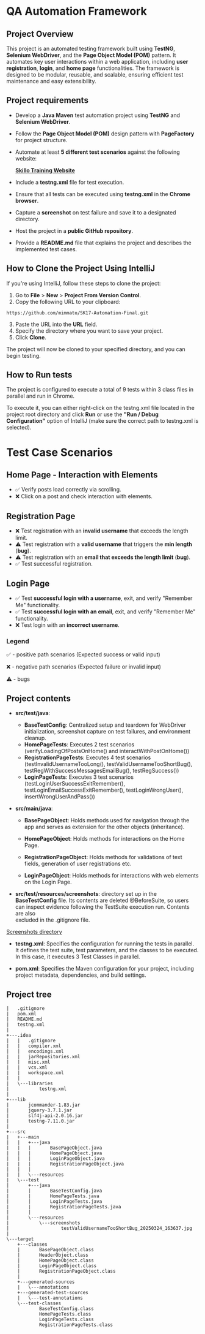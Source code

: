# QA Automation Framework

## Project Overview

This project is an automated testing framework built using **TestNG**, **Selenium WebDriver**, and the **Page Object Model (POM)** pattern. It automates key user interactions within a web application, including **user registration**, **login**, and **home page** functionalities. The framework is designed to be modular, reusable, and scalable, ensuring efficient test maintenance and easy extensibility.

## Project requirements 

- Develop a **Java Maven** test automation project using **TestNG** and **Selenium WebDriver**.
- Follow the **Page Object Model (POM)** design pattern with **PageFactory** for project structure.
- Automate at least **5 different test scenarios** against the following website:

  **[Skillo Training Website](http://training.skillo-bg.com:4300/posts/all)**

- Include a **testng.xml** file for test execution.
- Ensure that all tests can be executed using **testng.xml** in the **Chrome browser**.
- Capture a **screenshot** on test failure and save it to a designated directory.
- Host the project in a **public GitHub repository**.
- Provide a **README.md** file that explains the project and describes the implemented test cases.


## How to Clone the Project Using IntelliJ

If you're using IntelliJ, follow these steps to clone the project:

1. Go to **File** > **New** > **Project From Version Control**.
2. Copy the following URL to your clipboard:
```   
https://github.com/mimmato/SK17-Automation-Final.git
```
3. Paste the URL into the **URL** field.
4. Specify the directory where you want to save your project.
5. Click **Clone**.

The project will now be cloned to your specified directory, and you can begin testing.

## How to Run tests

The project is configured to execute a total of 9 tests within 3 class files in parallel and run in Chrome. 

To execute it, you can either right-click on the testng.xml file located in the project root directory and click **Run** or
use the **"Run / Debug Configuration"** option of IntelliJ (make sure the correct path to testng.xml is selected).

# Test Case Scenarios

## Home Page - Interaction with Elements
- ✅ Verify posts load correctly via scrolling.
- ❌ Click on a post and check interaction with elements.

## Registration Page
- ❌ Test registration with an **invalid username** that exceeds the length limit.
- ⚠️ Test registration with a **valid username** that triggers the **min length** (**bug**).
- ⚠️ Test registration with an **email that exceeds the length limit** (**bug**).
- ✅ Test successful registration.

## Login Page
- ✅ Test **successful login with a username**, exit, and verify "Remember Me" functionality.
- ✅ Test **successful login with an email**, exit, and verify "Remember Me" functionality.
- ❌ Test login with an **incorrect username**.

### Legend
✅ - positive path scenarios (Expected success or valid input)

❌ - negative path scenarios (Expected failure or invalid input)

⚠️ - bugs

## Project contents

- **src/test/java**:
    - **BaseTestConfig**: Centralized setup and teardown for WebDriver initialization, screenshot capture on test failures, and environment cleanup.
    - **HomePageTests**: Executes 2 test scenarios (verifyLoadingOfPostsOnHome() and interactWithPostOnHome())
    - **RegistrationPageTests**: Executes 4 test scenarios (testInvalidUsernameTooLong(), testValidUsernameTooShortBug(), testRegWithSuccessMessagesEmailBug(), testRegSuccess())
    - **LoginPageTests**: Executes 3 test scenarios (testLoginUserSuccessExitRemember(), testLoginEmailSuccessExitRemember(), testLoginWrongUser(), insertWrongUserAndPass())

- **src/main/java**:
    - **BasePageObject**: Holds methods used for navigation through the app and serves as extension for the other objects (inheritance).
  
    - **HomePageObject**: Holds methods for interactions on the Home Page.
  
    - **RegistrationPageObject**: Holds methods for validations of text fields, generation of user registrations etc.
  
    - **LoginPageObject**: Holds methods for interactions with web elements on the Login Page.


- **src/test/resources/screenshots**: directory set up in the **BaseTestConfig** file. Its contents are deleted @BeforeSuite, so users can inspect evidence following the TestSuite execution run. Contents are also\
excluded in the .gitignore file.

[Screenshots directory](https://imgur.com/a/vQxRrrz)


- **testng.xml**: Specifies the configuration for running the tests in parallel. It defines the test suite, test parameters, and the classes to be executed. 
In this case, it executes 3 Test Classes in parallel.


- **pom.xml**: Specifies the Maven configuration for your project, including project metadata, dependencies, and build settings. 

## Project tree

```tree
|   .gitignore
|   pom.xml
|   README.md
|   testng.xml
|   
+---.idea
|   |   .gitignore
|   |   compiler.xml
|   |   encodings.xml
|   |   jarRepositories.xml
|   |   misc.xml
|   |   vcs.xml
|   |   workspace.xml
|   |   
|   \---libraries
|           testng.xml
|           
+---lib
|       jcommander-1.83.jar
|       jquery-3.7.1.jar
|       slf4j-api-2.0.16.jar
|       testng-7.11.0.jar
|
+---src
|   +---main
|   |   +---java
|   |   |       BasePageObject.java
|   |   |       HomePageObject.java
|   |   |       LoginPageObject.java
|   |   |       RegistrationPageObject.java
|   |   |
|   |   \---resources
|   \---test
|       +---java
|       |       BaseTestConfig.java
|       |       HomePageTests.java
|       |       LoginPageTests.java
|       |       RegistrationPageTests.java
|       |
|       \---resources
|           \---screenshots
|                   testValidUsernameTooShortBug_20250324_163637.jpg
|
\---target
    +---classes
    |       BasePageObject.class
    |       HeaderObject.class
    |       HomePageObject.class
    |       LoginPageObject.class
    |       RegistrationPageObject.class
    |
    +---generated-sources
    |   \---annotations
    +---generated-test-sources
    |   \---test-annotations
    \---test-classes
            BaseTestConfig.class
            HomePageTests.class
            LoginPageTests.class
            RegistrationPageTests.class
```